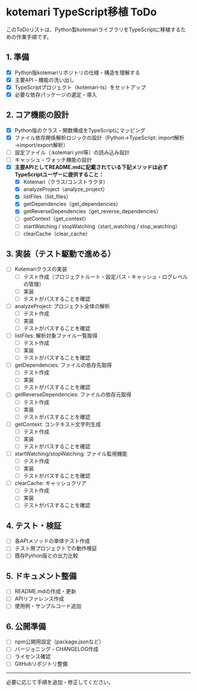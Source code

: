 # kotemari TypeScript移植 ToDo

このToDoリストは、Python製kotemariライブラリをTypeScriptに移植するための作業手順です。

## 1. 準備
- [x] Python版kotemariリポジトリの仕様・構造を理解する
- [x] 主要API・機能の洗い出し
- [x] TypeScriptプロジェクト（kotemari-ts）をセットアップ
- [x] 必要な依存パッケージの選定・導入

## 2. コア機能の設計
- [x] Python版のクラス・関数構成をTypeScriptにマッピング
- [x] ファイル依存関係解析ロジックの設計（Python→TypeScript: import解析→import/export解析）
- [ ] 設定ファイル（.kotemari.yml等）の読み込み設計
- [ ] キャッシュ・ウォッチ機能の設計
- [x] **主要APIとしてREADME.mdに記載されている下記メソッドは必ずTypeScriptユーザーに提供すること：**
    - [x] Kotemari（クラス/コンストラクタ）
    - [x] analyzeProject（analyze_project）
    - [x] listFiles（list_files）
    - [x] getDependencies（get_dependencies）
    - [x] getReverseDependencies（get_reverse_dependencies）
    - [ ] getContext（get_context）
    - [ ] startWatching / stopWatching（start_watching / stop_watching）
    - [ ] clearCache（clear_cache）

## 3. 実装（テスト駆動で進める）
- [ ] Kotemariクラスの実装
    - [ ] テスト作成（プロジェクトルート・設定パス・キャッシュ・ログレベルの管理）
    - [ ] 実装
    - [ ] テストがパスすることを確認
- [ ] analyzeProject: プロジェクト全体の解析
    - [ ] テスト作成
    - [ ] 実装
    - [ ] テストがパスすることを確認
- [ ] listFiles: 解析対象ファイル一覧取得
    - [ ] テスト作成
    - [ ] 実装
    - [ ] テストがパスすることを確認
- [ ] getDependencies: ファイルの依存先取得
    - [ ] テスト作成
    - [ ] 実装
    - [ ] テストがパスすることを確認
- [ ] getReverseDependencies: ファイルの依存元取得
    - [ ] テスト作成
    - [ ] 実装
    - [ ] テストがパスすることを確認
- [ ] getContext: コンテキスト文字列生成
    - [ ] テスト作成
    - [ ] 実装
    - [ ] テストがパスすることを確認
- [ ] startWatching/stopWatching: ファイル監視機能
    - [ ] テスト作成
    - [ ] 実装
    - [ ] テストがパスすることを確認
- [ ] clearCache: キャッシュクリア
    - [ ] テスト作成
    - [ ] 実装
    - [ ] テストがパスすることを確認

## 4. テスト・検証
- [ ] 各APIメソッドの単体テスト作成
- [ ] テスト用プロジェクトでの動作検証
- [ ] 既存Python版との出力比較

## 5. ドキュメント整備
- [ ] README.mdの作成・更新
- [ ] APIリファレンス作成
- [ ] 使用例・サンプルコード追加

## 6. 公開準備
- [ ] npm公開用設定（package.jsonなど）
- [ ] バージョニング・CHANGELOG作成
- [ ] ライセンス確認
- [ ] GitHubリポジトリ整備

---
必要に応じて手順を追加・修正してください。
